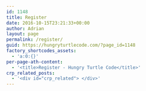 ```yaml
---
id: 1148
title: Register
date: 2016-10-15T23:21:33+00:00
author: Adrian
layout: page
permalink: /register/
guid: https://hungryturtlecode.com/?page_id=1148
factory_shortcodes_assets:
  - 'a:0:{}'
per-page-ath-content:
  - '<title>Register - Hungry Turtle Code</title>'
crp_related_posts:
  - '<div id="crp_related"> </div>'
---
```

